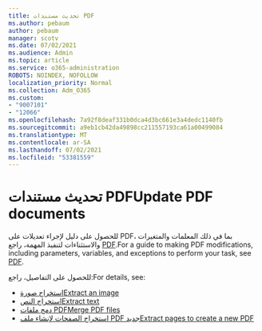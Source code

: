 ```yaml
---
title: تحديث مستندات PDF
ms.author: pebaum
author: pebaum
manager: scotv
ms.date: 07/02/2021
ms.audience: Admin
ms.topic: article
ms.service: o365-administration
ROBOTS: NOINDEX, NOFOLLOW
localization_priority: Normal
ms.collection: Adm_O365
ms.custom:
- "9007101"
- "12066"
ms.openlocfilehash: 7a92f8deaf331b0dca4d3bc661e3a4dedc1140fb
ms.sourcegitcommit: a9eb1cb42da49898cc211557193ca61a00499084
ms.translationtype: MT
ms.contentlocale: ar-SA
ms.lasthandoff: 07/02/2021
ms.locfileid: "53381559"
---
```

# <a name="update-pdf-documents"></a><span data-ttu-id="4b5ca-102">تحديث مستندات PDF</span><span class="sxs-lookup"><span data-stu-id="4b5ca-102">Update PDF documents</span></span>

<span data-ttu-id="4b5ca-103">للحصول على دليل لإجراء تعديلات على PDF، بما في ذلك المعلمات والمتغيرات والاستثناءات لتنفيذ المهمة، راجع [PDF](/power-automate/desktop-flows/actions-reference/pdf).</span><span class="sxs-lookup"><span data-stu-id="4b5ca-103">For a guide to making PDF modifications, including parameters, variables, and exceptions to perform your task, see [PDF](/power-automate/desktop-flows/actions-reference/pdf).</span></span>

<span data-ttu-id="4b5ca-104">للحصول على التفاصيل، راجع:</span><span class="sxs-lookup"><span data-stu-id="4b5ca-104">For details, see:</span></span>

- [<span data-ttu-id="4b5ca-105">استخراج صورة</span><span class="sxs-lookup"><span data-stu-id="4b5ca-105">Extract an image</span></span>](/power-automate/desktop-flows/actions-reference/pdf#pdf-actions)
- [<span data-ttu-id="4b5ca-106">استخراج النص</span><span class="sxs-lookup"><span data-stu-id="4b5ca-106">Extract text</span></span>](/power-automate/desktop-flows/actions-reference/pdf#extracttextfrompdfaction)
- [<span data-ttu-id="4b5ca-107">دمج ملفات PDF</span><span class="sxs-lookup"><span data-stu-id="4b5ca-107">Merge PDF files</span></span>](/power-automate/desktop-flows/actions-reference/pdf#mergefiles)
- [<span data-ttu-id="4b5ca-108">استخراج الصفحات لإنشاء ملف PDF جديد</span><span class="sxs-lookup"><span data-stu-id="4b5ca-108">Extract pages to create a new PDF</span></span>](/power-automate/desktop-flows/actions-reference/pdf#extractpages)
